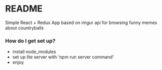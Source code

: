 # README #

Simple React + Redux App based on imgur api for browsing funny memes about countryballs

### How do I get set up? ###

- install node_modules
- set up lite server with 'npm run server command'
- enjoy
